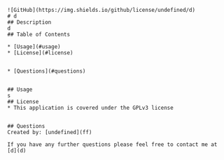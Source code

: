
    ![GitHub](https://img.shields.io/github/license/undefined/d)
    # d
    ## Description
    d
    ## Table of Contents
    
    * [Usage](#usage)
    * [License](#license)
    
    
    * [Questions](#questions)
    
    
    ## Usage
    s
    ## License
    * This application is covered under the GPLv3 license
    
    
    ## Questions
    Created by: [undefined](ff)
    
    If you have any further questions please feel free to contact me at [d](d)
  